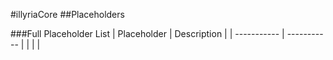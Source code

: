 #illyriaCore
##Placeholders

###Full Placeholder List
| Placeholder | Description |
| ----------- | ----------- |
|  |  |
